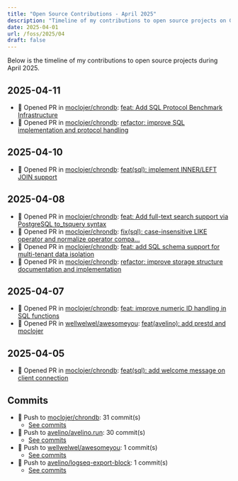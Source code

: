 ```yaml
---
title: "Open Source Contributions - April 2025"
description: "Timeline of my contributions to open source projects on GitHub during April 2025."
date: 2025-04-01
url: /foss/2025/04
draft: false
---
```


Below is the timeline of my contributions to open source projects during April 2025.

## 2025-04-11

- 🔀 Opened PR in [moclojer/chrondb](https://github.com/moclojer/chrondb): [feat: Add SQL Protocol Benchmark Infrastructure](https://github.com/moclojer/chrondb/pull/26)
- 🔀 Opened PR in [moclojer/chrondb](https://github.com/moclojer/chrondb): [refactor: improve SQL implementation and protocol handling](https://github.com/moclojer/chrondb/pull/25)

## 2025-04-10

- 🔀 Opened PR in [moclojer/chrondb](https://github.com/moclojer/chrondb): [feat(sql): implement INNER/LEFT JOIN support](https://github.com/moclojer/chrondb/pull/24)

## 2025-04-08

- 🔀 Opened PR in [moclojer/chrondb](https://github.com/moclojer/chrondb): [feat: Add full-text search support via PostgreSQL to_tsquery syntax](https://github.com/moclojer/chrondb/pull/23)
- 🔀 Opened PR in [moclojer/chrondb](https://github.com/moclojer/chrondb): [fix(sql): case-insensitive LIKE operator and normalize operator compa…](https://github.com/moclojer/chrondb/pull/22)
- 🔀 Opened PR in [moclojer/chrondb](https://github.com/moclojer/chrondb): [feat: add SQL schema support for multi-tenant data isolation](https://github.com/moclojer/chrondb/pull/21)
- 🔀 Opened PR in [moclojer/chrondb](https://github.com/moclojer/chrondb): [refactor: improve storage structure documentation and implementation](https://github.com/moclojer/chrondb/pull/20)

## 2025-04-07

- 🔀 Opened PR in [moclojer/chrondb](https://github.com/moclojer/chrondb): [feat: improve numeric ID handling in SQL functions](https://github.com/moclojer/chrondb/pull/19)
- 🔀 Opened PR in [wellwelwel/awesomeyou](https://github.com/wellwelwel/awesomeyou): [feat(avelino): add prestd and moclojer](https://github.com/wellwelwel/awesomeyou/pull/27)

## 2025-04-05

- 🔀 Opened PR in [moclojer/chrondb](https://github.com/moclojer/chrondb): [feat(sql): add welcome message on client connection](https://github.com/moclojer/chrondb/pull/18)

## Commits

- 🔨 Push to [moclojer/chrondb](https://github.com/moclojer/chrondb): 31 commit(s)
  - [See commits](https://github.com/moclojer/chrondb/commits?author=avelino&since=2025-04-01T00:00:00Z&until=2025-04-30T23:59:59Z)
- 🔨 Push to [avelino/avelino.run](https://github.com/avelino/avelino.run): 30 commit(s)
  - [See commits](https://github.com/avelino/avelino.run/commits?author=avelino&since=2025-04-01T00:00:00Z&until=2025-04-30T23:59:59Z)
- 🔨 Push to [wellwelwel/awesomeyou](https://github.com/wellwelwel/awesomeyou): 1 commit(s)
  - [See commits](https://github.com/wellwelwel/awesomeyou/commits?author=avelino&since=2025-04-01T00:00:00Z&until=2025-04-30T23:59:59Z)
- 🔨 Push to [avelino/logseq-export-block](https://github.com/avelino/logseq-export-block): 1 commit(s)
  - [See commits](https://github.com/avelino/logseq-export-block/commits?author=avelino&since=2025-04-01T00:00:00Z&until=2025-04-30T23:59:59Z)

